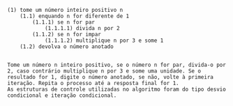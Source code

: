 ```
(1) tome um número inteiro positivo n 
    (1.1) enquando n for diferente de 1 
        (1.1.1) se n for par 
            (1.1.1.1) divida n por 2                 
        (1.1.2) se n for impar 
            (1.1.1.2) multiplique n por 3 e some 1 
    (1.2) devolva o número anotado
     
```
    Tome um número n inteiro positivo, se o número n for par, divida-o por 2, caso contrário multiplique n por 3 e some uma unidade. Se o resultado for 1, digite o número anotado, se não, volte à primeira iteração. Repita o processo até a resposta final for 1.
    As estruturas de controle utilizadas no algoritmo foram do tipo desvio condicional e iteração condicional.